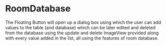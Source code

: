 # RoomDatabase
 
The Floating Button will open up a dialog box using which the user can add values to the table (and database) which can be later edited and deleted from the database using the update and delete ImageView provided along with every value added in the list, all using the features of room database.